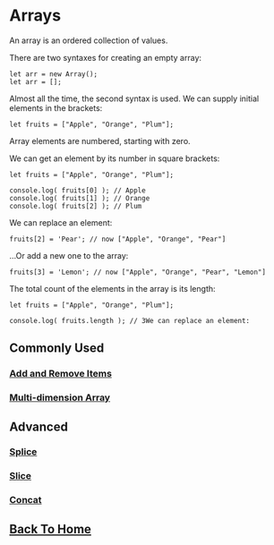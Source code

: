 # Arrays
An array is an ordered collection of values.

There are two syntaxes for creating an empty array:

```
let arr = new Array();
let arr = [];
```
Almost all the time, the second syntax is used. We can supply initial elements in the brackets:
```
let fruits = ["Apple", "Orange", "Plum"];
```
Array elements are numbered, starting with zero.

We can get an element by its number in square brackets:
```
let fruits = ["Apple", "Orange", "Plum"];

console.log( fruits[0] ); // Apple
console.log( fruits[1] ); // Orange
console.log( fruits[2] ); // Plum
```

We can replace an element:

```
fruits[2] = 'Pear'; // now ["Apple", "Orange", "Pear"]
```
…Or add a new one to the array:
```
fruits[3] = 'Lemon'; // now ["Apple", "Orange", "Pear", "Lemon"]
```
The total count of the elements in the array is its length:
```
let fruits = ["Apple", "Orange", "Plum"];

console.log( fruits.length ); // 3We can replace an element:
```
## Commonly Used 
### [Add and Remove Items](./array/push-pop.md)
### [Multi-dimension Array](./array/multi-dim.md)

## Advanced

### [Splice](./array/splice.md)
### [Slice](./array/slice-pop.md)
### [Concat](./array/concat.md)


## [Back To Home](./readme.md)
